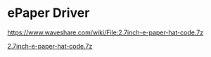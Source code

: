 # ePaper Driver

https://www.waveshare.com/wiki/File:2.7inch-e-paper-hat-code.7z

[2.7inch-e-paper-hat-code.7z](https://www.waveshare.com/w/upload/f/f5/2.7inch-e-paper-hat-code.7z)
